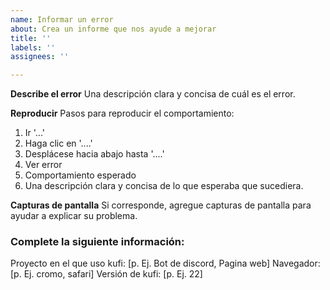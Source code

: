```yaml
---
name: Informar un error
about: Crea un informe que nos ayude a mejorar
title: ''
labels: ''
assignees: ''

---
```


**Describe el error**
Una descripción clara y concisa de cuál es el error.

**Reproducir**
Pasos para reproducir el comportamiento:

1. Ir '...'
2. Haga clic en '....'
3. Desplácese hacia abajo hasta '....'
4. Ver error
5. Comportamiento esperado
6. Una descripción clara y concisa de lo que esperaba que sucediera.

**Capturas de pantalla**
Si corresponde, agregue capturas de pantalla para ayudar a explicar su problema.

### Complete la siguiente información:

Proyecto en el que uso kufi: [p. Ej. Bot de discord, Pagina web]
Navegador: [p. Ej. cromo, safari]
Versión de kufi: [p. Ej. 22]
